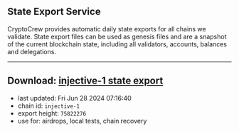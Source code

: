 ## State Export Service
CryptoCrew provides automatic daily state exports for all chains we validate. State export files can be used as genesis files and are a snapshot of the current blockchain state, including all validators, accounts, balances and delegations.

---
**Download: [injective-1 state export](https://dl-eu2.ccvalidators.com/SERVICE/injective/injective-1_export_75822276.json)**
---

- last updated: Fri Jun 28 2024 07:16:40
- chain id: `injective-1`
- export height: `75822276`
- use for: airdrops, local tests, chain recovery
